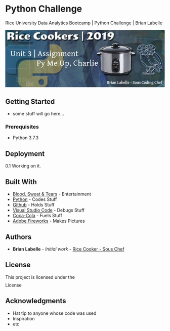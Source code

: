 # Python Challenge
Rice University Data Analytics Bootcamp | Python Challenge | Brian Labelle

![hard_solution](Resources/rice-cookers-hw-3.jpg)

## Getting Started

- some stuff will go here...

### Prerequisites

- Python 3.7.3


## Deployment
0.1 Working on it.

## Built With

* [Blood, Sweat & Tears](http://www.pandora.com/) - Entertainment
* [Python](https://www.python.org/) - Codes Stuff
* [Github](https://github.com) - Holds Stuff
* [Visual Studio Code](https://code.visualstudio.com/) - Debugs Stuff
* [Coca-Cola](https://us.coca-cola.com/) - Fuels Stuff
* [Adobe Fireworks](https://www.adobe.com/products/fireworks.html) - Makes Pictures

 

## Authors

* **Brian Labelle** - *Initial work* - [Rice Cooker - Sous Chef](https://github.com/BrianLabelle)


## License

This project is licensed under the $$$$ License

## Acknowledgments

* Hat tip to anyone whose code was used
* Inspiration
* etc
